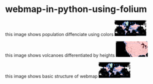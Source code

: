 # webmap-in-python-using-folium
this image shows population diffenciate using colors
<img src = https://github.com/saifhamdare/webmap-in-python-using-folium/blob/main/map1.PNG height = 50 >


this image shows volcanoes differentiated by heights
<img src = https://github.com/saifhamdare/webmap-in-python-using-folium/blob/main/volcanoes.PNG height = 50 >


this image shows basic structure of webmap
<img src = https://github.com/saifhamdare/webmap-in-python-using-folium/blob/main/map1.PNG height = 50 >

